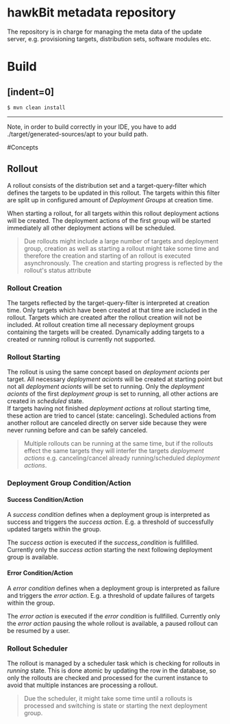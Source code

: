 # hawkBit metadata repository

The repository is in charge for managing the meta data of the update server, e.g. provisioning targets, distribution
sets, software modules etc.

# Build

[indent=0]
----

	$ mvn clean install

----

Note, in order to build correctly in your IDE, you have to add ./target/generated-sources/apt to your build path.

#Concepts

## Rollout

A rollout consists of the distribution set and a target-query-filter which defines the targets to be updated in this
rollout. The targets within this filter are split up in configured amount of _Deployment Groups_ at creation time.

When starting a rollout, for all targets within this rollout deployment actions will be created. The deployment actions
of the first group will be started immediately all other deployment actions will be scheduled.

> Due rollouts might include a large number of targets and deployment group, creation as well as starting a rollout
> might take some time and therefore the creation and starting of an rollout is executed asynchronously. The creation and
> starting progress is reflected by the rollout's status attribute

### Rollout Creation

The targets reflected by the target-query-filter is interpreted at creation time. Only targets which have been created
at that time are included in the rollout. Targets which are created after the rollout creation will not be included. At
rollout creation time all necessary deployment groups containing the targets will be created. Dynamically adding targets
to a created or running rollout is currently not supported.

### Rollout Starting

The rollout is using the same concept based on _deployment acionts_ per target. All necessary _deployment acionts_ will
be created at starting point but not all _deployment acionts_ will be set to running. Only the _deployment acionts_ of
the first _deployment group_ is set to running, all other actions are created in _scheduled_ state.   
If targets having not finished _deployment actions_ at rollout starting time, these action are tried to cancel (state:
canceling). Scheduled actions from another rollout are canceled directly on server side because they were never running
before and can be safely canceled.

> Multiple rollouts can be running at the same time, but if the rollouts effect the same targets they will interfer the
> targets _deployment actions_ e.g. canceling/cancel already running/scheduled _deployment actions_.

### Deployment Group Condition/Action

#### Success Condition/Action

A _success condition_ defines when a deployment group is interpreted as success and triggers the _success action_. E.g.
a threshold of successfully updated targets within the group.

The _success action_ is executed if the _success_condition_ is fullfilled. Currently only the _success action_ starting
the next following deployment group is available.

#### Error Condition/Action

A _error condition_ defines when a deployment group is interpreted as failure and triggers the _error action_. E.g. a
threshold of update failures of targets within the group.

The _error action_ is executed if the _error condition_ is fullfilled. Currently only the _error action_ pausing the
whole rollout is available, a paused rollout can be resumed by a user.

### Rollout Scheduler

The rollout is managed by a scheduler task which is checking for rollouts in _running_ state. This is done atomic by
updating the row in the database, so only the rollouts are checked and processed for the current instance to avoid that
multiple instances are processing a rollout.

> Due the scheduler, it might take some time until a rollouts is processed and switching is state or starting the next
> deployment group.

